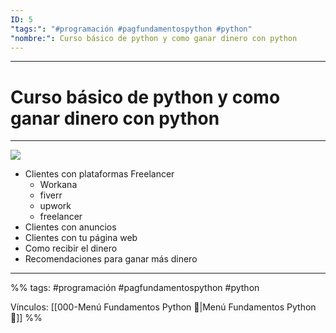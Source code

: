 ```yaml
---
ID: 5
"tags:": "#programación #pagfundamentospython #python"
"nombre:": Curso básico de python y como ganar dinero con python
---
```

___
# Curso básico de python y como ganar dinero con python
___
![](https://www.youtube.com/watch?v=b4AgSGA39Ds)

- Clientes con plataformas Freelancer
    - Workana
    - fiverr
    - upwork
    - freelancer
- Clientes con anuncios
- Clientes con tu página web
- Como recibir el dinero
- Recomendaciones para ganar más dinero



___

%%
tags:  #programación #pagfundamentospython #python  

Vínculos:   [[000-Menú Fundamentos Python 📃|Menú Fundamentos Python 📃]]
%%